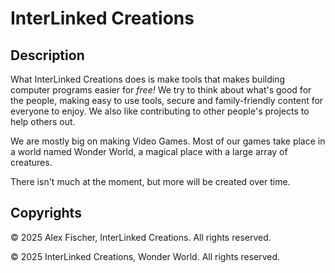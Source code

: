 # InterLinked Creations

## Description
What InterLinked Creations does is make tools that makes building computer programs easier for _free!_ We try to think about what's good for the people, making easy to use tools, secure and family-friendly content for everyone to enjoy. We also like contributing to other people's projects to help others out.

We are mostly big on making Video Games. Most of our games take place in a world named Wonder World, a magical place with a large array of creatures. 

There isn't much at the moment, but more will be created over time.

<!--
👩‍💻 Useful resources - where can the community find your docs? Is there anything else the community should know?
🍿 Fun facts - what does your team eat for breakfast?
🧙 Remember, you can do mighty things with the power of [Markdown](https://docs.github.com/github/writing-on-github/getting-started-with-writing-and-formatting-on-github/basic-writing-and-formatting-syntax)
--> 
## Copyrights

© 2025 Alex Fischer, InterLinked Creations. All rights reserved.

© 2025 InterLinked Creations, Wonder World. All rights reserved.
